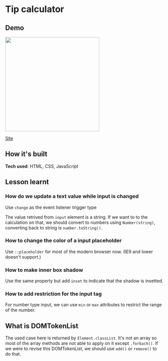 # Tip calculator

## Demo

<img src="https://user-images.githubusercontent.com/51871665/122467437-5b98eb80-cf6f-11eb-9075-2d020f8e09bd.gif" width="300px">

[Site](https://tipnsplit.netlify.app)

## How it's built

**Tech used**: HTML, CSS, JavaScript

## Lesson learnt

### How do we update a text value while input is changed

Use `change` as the event listener trigger type

The value retrived from `input` element is a string. If we want to to the calculation on that, we should convert to numbers using `Number(string)`, converting back to string is `number.toString()`.

### How to change the color of a input placeholder

Use `::placeholder` for most of the modern browser now. (IE9 and lower doesn't support.)

### How to make inner box shadow

Use the same property but add `inset` to indicate that the shadow is insetted. 

### How to add restriction for the input tag

For number type input, we can use `min` or `max` attributes to restrict the range of the number. 

## What is DOMTokenList

The used case here is returned by `Element.classList`. It's not an array so most of the array methods are not able to apply on it except `.forEach()`. If we were to revise this DOMTokenList, we should use `add()` or `remove()` to do that.

